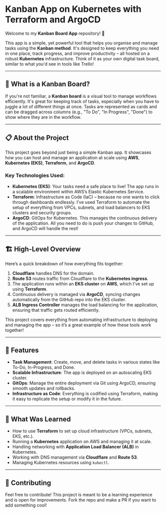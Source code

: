 <!DOCTYPE html>
<html lang="en">
<head>
    <meta charset="UTF-8">
    <meta name="viewport" content="width=device-width, initial-scale=1.0">
    <title>Kanban App on Kubernetes with Terraform and ArgoCD</title>
</head>
<body>

<h1>Kanban App on Kubernetes with Terraform and ArgoCD</h1>

<p>Welcome to my <strong>Kanban Board App</strong> repository! 🎉</p>

<p>This app is a simple, yet powerful tool that helps you organise and manage tasks using the <strong>Kanban method</strong>. It's designed to keep everything you need in one place, track progress, and improve productivity – all hosted on a robust <strong>Kubernetes</strong> infrastructure. Think of it as your own digital task board, similar to what you'd see in tools like Trello!</p>

<hr>

<h2>🌟 What is a Kanban Board?</h2>

<p>If you're not familiar, a <strong>Kanban board</strong> is a visual tool to manage workflows efficiently. It's great for keeping track of tasks, especially when you have to juggle a lot of different things at once. Tasks are represented as cards and can be dragged across columns (e.g., "To Do", "In Progress", "Done") to show where they are in the workflow.</p>

<hr>

<h2>📋 About the Project</h2>

<p>This project goes beyond just being a simple Kanban app. It showcases how you can host and manage an application at scale using <strong>AWS</strong>, <strong>Kubernetes (EKS)</strong>, <strong>Terraform</strong>, and <strong>ArgoCD</strong>.</p>

<h3>Key Technologies Used:</h3>
<ul>
    <li><strong>Kubernetes (EKS)</strong>: Your tasks need a safe place to live! The app runs in a scalable environment within AWS’s Elastic Kubernetes Service.</li>
    <li><strong>Terraform</strong>: Infrastructure as Code (IaC) – because no one wants to click through dashboards endlessly. I’ve used Terraform to automate the setup of everything from VPCs, subnets, and load balancers to EKS clusters and security groups.</li>
    <li><strong>ArgoCD</strong>: GitOps for Kubernetes. This manages the continuous delivery of the application. All you need to do is push your changes to GitHub, and ArgoCD will handle the rest!</li>
</ul>

<hr>

<h2>🏗️ High-Level Overview</h2>

<p>Here’s a quick breakdown of how everything fits together:</p>

<ol>
    <li><strong>Cloudflare</strong> handles DNS for the domain.</li>
    <li><strong>Route 53</strong> routes traffic from Cloudflare to the <strong>Kubernetes ingress</strong>.</li>
    <li>The application runs within an <strong>EKS cluster</strong> on <strong>AWS</strong>, which I’ve set up using <strong>Terraform</strong>.</li>
    <li>Continuous delivery is managed via <strong>ArgoCD</strong>, syncing changes automatically from the GitHub repo into the EKS cluster.</li>
    <li><strong>ALB Ingress Controller</strong> manages the load balancing for the application, ensuring that traffic gets routed efficiently.</li>
</ol>

<p>This project covers everything from automating infrastructure to deploying and managing the app – so it’s a great example of how these tools work together!</p>

<hr>

<h2>🚀 Features</h2>

<ul>
    <li><strong>Task Management</strong>: Create, move, and delete tasks in various states like To-Do, In-Progress, and Done.</li>
    <li><strong>Scalable Infrastructure</strong>: The app is deployed on an autoscaling EKS cluster.</li>
    <li><strong>GitOps</strong>: Manage the entire deployment via Git using ArgoCD, ensuring smooth updates and rollbacks.</li>
    <li><strong>Infrastructure as Code</strong>: Everything is codified using Terraform, making it easy to replicate the setup or modify it in the future.</li>
</ul>

<hr>

<h2>🎯 What Was Learned</h2>
<ul>
    <li>How to use <strong>Terraform</strong> to set up cloud infrastructure (VPCs, subnets, EKS, etc.).</li>
    <li>Running a <strong>Kubernetes</strong> application on AWS and managing it at scale.</li>
    <li>Handling networking with <strong>Application Load Balancer (ALB)</strong> in Kubernetes.</li>
    <li>Working with DNS management via <strong>Cloudflare</strong> and <strong>Route 53</strong>.</li>
    <li>Managing Kubernetes resources using <code>kubectl</code>.</li>
</ul>

<hr>

<h2>🤝 Contributing</h2>
<p>Feel free to contribute! This project is meant to be a learning experience and is open for improvements. Fork the repo and make a PR if you want to add something cool!</p>

</body>
</html>
